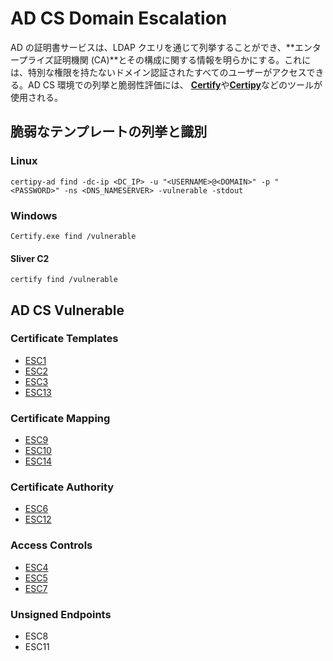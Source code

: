 # AD CS Domain Escalation

AD の証明書サービスは、LDAP クエリを通じて列挙することができ、**エンタープライズ証明機関 (CA)**とその構成に関する情報を明らかにする。これには、特別な権限を持たないドメイン認証されたすべてのユーザーがアクセスできる。AD CS 環境での列挙と脆弱性評価には、 [**Certify**](https://github.com/GhostPack/Certify)や[**Certipy**](https://github.com/ly4k/Certipy)などのツールが使用される。

## 脆弱なテンプレートの列挙と識別

### Linux

```
certipy-ad find -dc-ip <DC_IP> -u "<USERNAME>@<DOMAIN>" -p "<PASSWORD>" -ns <DNS_NAMESERVER> -vulnerable -stdout
```

### Windows

```
Certify.exe find /vulnerable
```

#### Sliver C2

```
certify find /vulnerable
```

## AD CS Vulnerable

### Certificate Templates

- [ESC1](https://github.com/namahano/Cheat-Sheet/blob/main/Active%20Directory/Movement/Certificate%20Service%20(AD-CS)/Certificate%20Templates/ESC1.md)
- [ESC2](https://github.com/namahano/Cheat-Sheet/blob/main/Active%20Directory/Movement/Certificate%20Service%20(AD-CS)/Certificate%20Templates/ESC2.md)
- [ESC3](https://github.com/namahano/Cheat-Sheet/blob/main/Active%20Directory/Movement/Certificate%20Service%20(AD-CS)/Certificate%20Templates/ESC3.md)
- [ESC13](https://github.com/namahano/Cheat-Sheet/blob/main/Active%20Directory/Movement/Certificate%20Service%20(AD-CS)/Certificate%20Templates/ESC13.md)

### Certificate Mapping

- [ESC9](https://github.com/namahano/Cheat-Sheet/blob/main/Active%20Directory/Movement/Certificate%20Service%20(AD-CS)/Certificate%20Mapping/ESC9.md)
- [ESC10](https://github.com/namahano/Cheat-Sheet/blob/main/Active%20Directory/Movement/Certificate%20Service%20(AD-CS)/Certificate%20Mapping/ESC10.md)
- [ESC14](https://github.com/namahano/Cheat-Sheet/blob/main/Active%20Directory/Movement/Certificate%20Service%20(AD-CS)/Certificate%20Mapping/ESC14.md)

### Certificate Authority

- [ESC6](https://github.com/namahano/Cheat-Sheet/blob/main/Active%20Directory/Movement/Certificate%20Service%20(AD-CS)/Certificate%20Authority/ESC6.md)
- [ESC12](https://github.com/namahano/Cheat-Sheet/blob/main/Active%20Directory/Movement/Certificate%20Service%20(AD-CS)/Certificate%20Authority/ESC12.md)

### Access Controls

- [ESC4](https://github.com/namahano/Cheat-Sheet/blob/main/Active%20Directory/Movement/Certificate%20Service%20(AD-CS)/Access%20Controls/ESC4.md)
- [ESC5](https://github.com/namahano/Cheat-Sheet/blob/main/Active%20Directory/Movement/Certificate%20Service%20(AD-CS)/Access%20Controls/ESC5.md)
- [ESC7](https://github.com/namahano/Cheat-Sheet/blob/main/Active%20Directory/Movement/Certificate%20Service%20(AD-CS)/Access%20Controls/ESC7.md)

### Unsigned Endpoints

- ESC8
- ESC11
